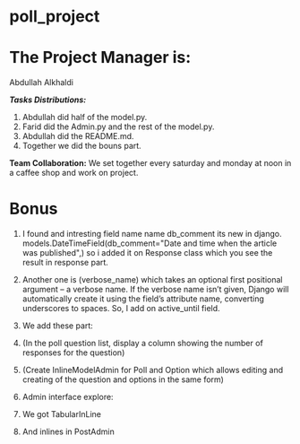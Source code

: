 # poll_project

# The Project Manager is:
Abdullah Alkhaldi

***Tasks Distributions:***
1. Abdullah did half of the model.py. 
2. Farid did the Admin.py and the rest of the model.py.
3. Abdullah did the README.md.
4. Together we did the bouns part.


****Team Collaboration:****
We set together every saturday and monday at noon in a caffee shop and work on project.

# Bonus

1. I found and intresting field name name db_comment its new in django. models.DateTimeField(db_comment="Date and time when the article was published",)  so i added it on Response class which you see the result in response part.

2. Another one is (verbose_name) which takes an optional first positional argument – a verbose name. If the verbose name isn’t given, Django will automatically create it using the field’s attribute name, converting underscores to spaces. So, I add on active_until field.

3. We add these part:
1. (In the poll question list, display a column showing the number of responses for the question)
1. (Create InlineModelAdmin for Poll and Option which allows editing and creating of the question and options in the same form)

4. Admin interface explore:
1. We got TabularInLine
1. And inlines in PostAdmin